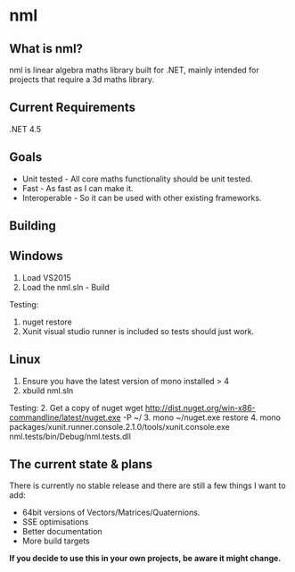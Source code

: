 nml
===

What is nml?
------------

nml is linear algebra maths library built for .NET, mainly intended for projects that require a 3d maths library. 

Current Requirements
--------------------

.NET 4.5

Goals
-----

* Unit tested - All core maths functionality should be unit tested.
* Fast - As fast as I can make it.
* Interoperable - So it can be used with other existing frameworks.

Building
-----

## Windows

1. Load VS2015
2. Load the nml.sln - Build

Testing:
1. nuget restore
2. Xunit visual studio runner is included so tests should just work.

## Linux

1. Ensure you have the latest version of mono installed > 4
2. xbuild nml.sln

Testing:
2. Get a copy of nuget
	wget http://dist.nuget.org/win-x86-commandline/latest/nuget.exe -P ~/
3. mono ~/nuget.exe restore
4. mono packages/xunit.runner.console.2.1.0/tools/xunit.console.exe nml.tests/bin/Debug/nml.tests.dll


The current state & plans
-------------------------

There is currently no stable release and there are still a few things I want to add:

* 64bit versions of Vectors/Matrices/Quaternions.
* SSE optimisations
* Better documentation
* More build targets

**If you decide to use this in your own projects, be aware it might change.**
